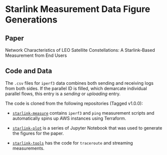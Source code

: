 # Starlink Measurement Data Figure Generations

## Paper
Network Characteristics of LEO Satellite Constellations: 
A Starlink-Based Measurement from End Users

## Code and Data
The `.csv` files for `iperf3` data combines both sending and receiving logs
from both sides. If the parallel ID is filled, which demarcate individual
parallel flows, this entry is a *sending* or *uploading* entry.

The code is cloned from the following repositories (Tagged v1.0.0):

- [`starlink-measure`](https://github.com/Starlink-Measurement/starlink-measure.git) contains `iperf3` and `ping` measurement scripts and
automatically spins up AWS instances using Terraform.

- [`starlink-plot`](https://github.com/Starlink-Measurement/starlink-plot.git) is a series of Jupyter Notebook that was used to generate the
figures for the paper.

- [`starlink-tools`](https://github.com/Starlink-Measurement/starlink-tools.git) has the code for `traceroute` and streaming measurements.
